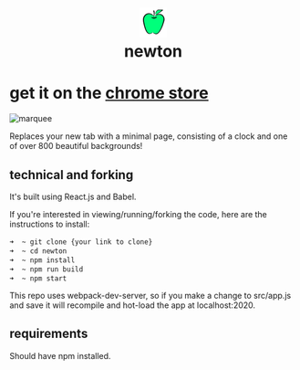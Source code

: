 <h1 align="center">
  <img src ="icons/icon48.png" />
  <br/>
  newton
</h1>

# get it on the [chrome store](https://chrome.google.com/webstore/detail/newton/ogkmipmkbppmcmdgeomnhlbgijbijjpi)
![marquee](https://raw.githubusercontent.com/davidrusu/newton/master/icons/screenshot2.png)

Replaces your new tab with a minimal page, consisting of a clock and one of over 800 beautiful backgrounds!

## technical and forking
It's built using React.js and Babel.

If you're interested in viewing/running/forking the code, here are the instructions to install:

```shell
➜  ~ git clone {your link to clone}
➜  ~ cd newton
➜  ~ npm install
➜  ~ npm run build
➜  ~ npm start
```

This repo uses webpack-dev-server, so if you make a change to src/app.js and save it will recompile and hot-load the app at localhost:2020.

## requirements

Should have npm installed.
